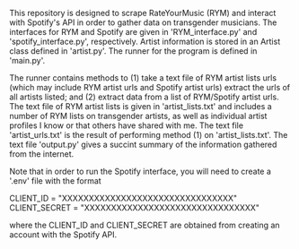 This repository is designed to scrape RateYourMusic (RYM) and interact with Spotify's API in order to gather data on
transgender musicians. The interfaces for RYM and Spotify are given in 'RYM_interface.py' and 'spotify_interface.py',
respectively. Artist information is stored in an Artist class defined in 'artist.py'. The runner for the program
is defined in 'main.py'. 

The runner contains methods to (1) take a text file of RYM artist lists urls (which may include RYM artist urls and 
Spotify artist urls) extract the urls of all artists listed; and (2) extract data from a list of RYM/Spotify artist urls.
The text file of RYM artist lists is given in 'artist_lists.txt' and includes a number of RYM lists on transgender artists,
as well as individual artist profiles I know or that others have shared with me. The text file 'artist_urls.txt' is the
result of performing method (1) on 'artist_lists.txt'. The text file 'output.py' gives a succint summary of the information
gathered from the internet.

Note that in order to run the Spotify interface, you will need to create a '.env' file with the format

  CLIENT_ID = "XXXXXXXXXXXXXXXXXXXXXXXXXXXXXXXX"
  CLIENT_SECRET = "XXXXXXXXXXXXXXXXXXXXXXXXXXXXXXXX"

where the CLIENT_ID and CLIENT_SECRET are obtained from creating an account with the Spotify API.
